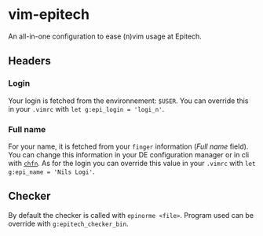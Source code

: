 vim-epitech
===========

An all-in-one configuration to ease (n)vim usage at Epitech.

## Headers

### Login

Your login is fetched from the environnement: `$USER`. You can override this in your `.vimrc` with `let g:epi_login = 'logi_n'`.

### Full name

For your name, it is fetched from your `finger` information (_Full name_ field). You can change this information in your DE configuration manager or in cli with [`chfn`](http://linux.die.net/man/1/chfn). As for the login you can override this value in your `.vimrc` with `let g:epi_name = 'Nils Logi'`.

## Checker

By default the checker is called with `epinorme <file>`. Program used can be override with `g:epitech_checker_bin`.
